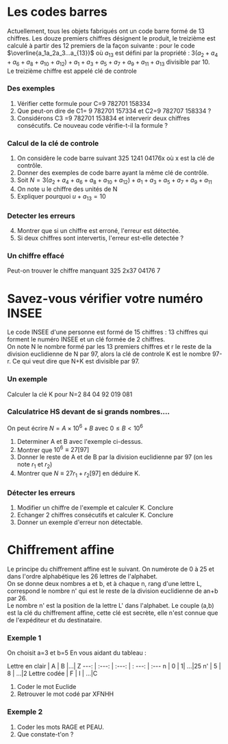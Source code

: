 # Les codes barres 

Actuellement, tous les objets fabriqués ont un code barre formé de 13 chiffres. Les douze premiers chiffres désignent le produit, le treizième est calculé à partir des 12 premiers de la façon suivante : 
pour le code $\overline{a_1a_2a_3...a_{13}}$ où $a_{13}$ est défini par la propriété : $3(a_2+a_4+a_6+a_8+a_{10}+a_{12})+a_1+a_3+a_5+a_7+a_9+a_{11}+a_{13}$ divisible par 10.<br>
Le treizième chiffre est appelé clé de controle
### Des exemples 
1. Vérifier cette formule pour C=9 782701 158334
2. Que peut-on dire de C1= 9 782701 157334 et C2=9 782707 158334 ?
3. Considérons C3 =9 782701 153834 et interverir deux chiffres consécutifs. Ce nouveau code vérifie-t-il la formule ? 

### Calcul de la clé de controle

1. On considère le code barre suivant 325 1241 04176x où x est la clé de contrôle. 
2. Donner des exemples de code barre ayant la même clé de contrôle. 
3. Soit $N=3(a_2+a_4+a_6+a_8+a_{10}+a_{12})+a_1+a_3+a_5+a_7+a_9+a_{11}$
  1. On note u le chiffre des unités de N
  2. Expliquer pourquoi $u+a_{13}=10$
### Detecter les erreurs
4. Montrer que si un chiffre est erroné, l'erreur est détectée.
5. Si deux chiffres sont intervertis, l'erreur est-elle detectée ?

### Un chiffre effacé

Peut-on trouver le chiffre manquant 325 2x37 04176 7


# Savez-vous vérifier votre numéro INSEE

Le code INSEE d'une personne est formé de 15 chiffres : 13 chiffres qui forment le numéro INSEE et un clé formée de 2 chiffres. <br>
On note N le nombre formé par les 13 premiers chiffres et r le reste de la division euclidienne de N par 97, alors la clé de controle K est le nombre 97-r. Ce qui veut dire que N+K est divisible par 97.
### Un exemple 
Calculer la clé K pour N=2 84 04 92 019 081

### Calculatrice HS devant de si grands nombres....
On peut écrire $N=A\times 10^6 + B$ avec $0\leq B<10^6$
1. Determiner A et B avec l'exemple ci-dessus.
2. Montrer que $10^6 \equiv 27[97]$ 
3. Donner le reste de A et de B par la division euclidienne par 97 (on les note $r_1$ et $r_2$)
4. Montrer que $N \equiv 27r_1+r_2[97]$ en déduire K. 

### Détecter les erreurs 
1. Modifier un chiffre de l'exemple et calculer K. Conclure
2. Echanger 2 chiffres consécutifs et calculer K. Conclure 
3. Donner un exemple d'erreur non détectable. 

# Chiffrement affine

Le principe du chiffrement affine est le suivant. On numérote de 0 à 25 et dans l'ordre alphabétique les 26 lettres de l'alphabet. <br>
On se donne deux nombres a et b, et à chaque n, rang d'une lettre L, correspond le nombre n' qui est le reste de la division euclidienne de an+b par 26. <br>
Le nombre n' est la position de la lettre L' dans l'alphabet. 
Le couple (a,b) est la clé du chiffrement affine, cette clé est secrète, elle n'est connue que de l'expéditeur et du destinataire. 
### Exemple 1
On choisit a=3 et b=5
En vous aidant du tableau :<br>

Lettre en clair | A | B |...| Z
---: | :---: | :---: | : ---: | :--- 
n | 0 | 1| ...|25 
n' | 5 | 8 | ...|2
Lettre codée | F | I | ...|C

1. Coder le mot Euclide 
2. Retrouver le mot codé par XFNHH

### Exemple 2
1. Coder les mots RAGE et PEAU. 
2. Que constate-t'on ? 



